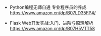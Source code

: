 - Python编程无师自通 专业程序员的养成
https://www.amazon.cn/dp/B07LD35FP4/

- Flask Web开发实战:入门、进阶与原理解析 
https://www.amazon.cn/dp/B07H5VTT58

